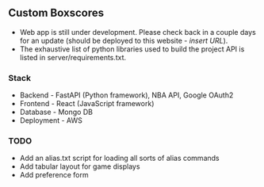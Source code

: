 ## Custom Boxscores

- Web app is still under development. Please check back in a couple days for an update (should be deployed to this website - *insert URL*).
- The exhaustive list of python libraries used to build the project API is listed in server/requirements.txt.

### Stack 
- Backend - FastAPI (Python framework), NBA API, Google OAuth2 
- Frontend - React (JavaScript framework)
- Database - Mongo DB
- Deployment - AWS

### TODO 
- Add an alias.txt script for loading all sorts of alias commands
- Add tabular layout for game displays
- Add preference form


